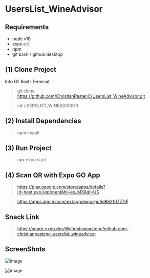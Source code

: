# UsersList_WineAdvisor

## Requirements
  * node v18
  * expo-cli
  * npm
  * git bash / github desktop

## (1) Clone Project

Into Git Bash Terminal

> git clone https://github.com/ChristianPastenC/UsersList_WineAdvisor.git

> cd USERSLIST_WINEADVISOR


## (2) Install Dependencies

> npm install

## (3) Run Project

> npx expo start

## (4) Scan QR with Expo GO App
> https://play.google.com/store/apps/details?id=host.exp.exponent&hl=es_MX&gl=US

> https://apps.apple.com/mx/app/expo-go/id982107779|

## Snack Link
> https://snack.expo.dev/@christianpastenc/github.com-christianpastenc-userslist_wineadvisor

## ScreenShots

![image](https://github.com/ChristianPastenC/UsersList_WineAdvisor/assets/49313732/d068e841-2b5d-4484-9aa5-e7820a78a965)

![image](https://github.com/ChristianPastenC/UsersList_WineAdvisor/assets/49313732/b8ceb983-e115-419b-8627-92df70f14b41)

